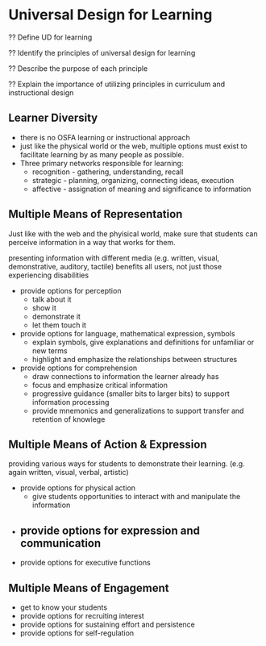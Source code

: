 # Universal Design for Learning

?? Define UD for learning

?? Identify the principles of universal design for learning

?? Describe the purpose of each principle

?? Explain the importance of utilizing principles in curriculum and instructional design

## Learner Diversity

- there is no OSFA learning or instructional approach
- just like the physical world or the web, multiple options must exist to facilitate learning by as many people as possible.
- Three primary networks responsible for learning:
	- recognition - gathering, understanding, recall
	- strategic - planning, organizing, connecting ideas, execution
	- affective - assignation of meaning and significance to information

## Multiple Means of Representation

Just like with the web and the phyisical world, make sure that students can perceive information in a way that works for them.

presenting information with different media (e.g. written, visual, demonstrative, auditory, tactile) benefits all users, not just those experiencing disabilities

- provide options for perception
	- talk about it
	- show it
	- demonstrate it
	- let them touch it
- provide options for language, mathematical expression, symbols
	- explain symbols, give explanations and definitions for unfamiliar or new terms
	- highlight and emphasize the relationships between structures
- provide options for comprehension
	- draw connections to information the learner already has
	- focus and emphasize critical information
	- progressive guidance (smaller bits to larger bits) to support information processing
	- provide mnemonics and generalizations to support transfer and retention of knowlege

## Multiple Means of Action & Expression

providing various ways for students to demonstrate their learning. (e.g. again written, visual, verbal, artistic)

- provide options for physical action
	- give students opportunities to interact with and manipulate the information
- provide options for expression and communication
	- 
- provide options for executive functions



## Multiple Means of Engagement

- get to know your students
- provide options for recruiting interest
- provide options for sustaining effort and persistence
- provide options for self-regulation


